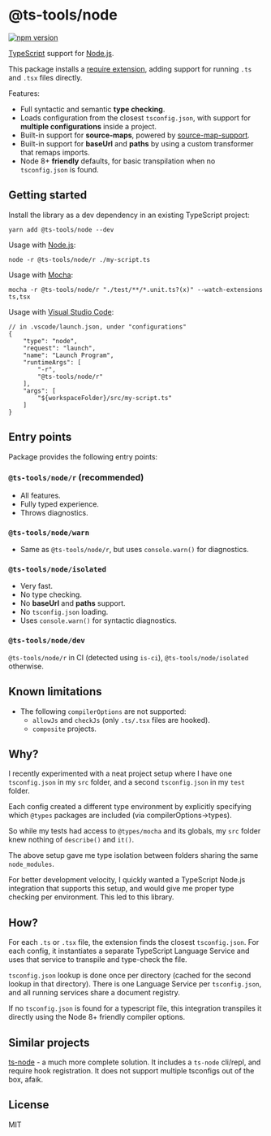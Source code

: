 # @ts-tools/node
[![npm version](https://img.shields.io/npm/v/@ts-tools/node.svg)](https://www.npmjs.com/package/@ts-tools/node)

[TypeScript](https://www.typescriptlang.org/) support for [Node.js](https://nodejs.org/en/).

This package installs a [require extension](https://nodejs.org/dist/latest-v8.x/docs/api/modules.html#modules_require_extensions), adding support for running `.ts` and `.tsx` files directly.

Features:
- Full syntactic and semantic **type checking**.
- Loads configuration from the closest `tsconfig.json`, with support for **multiple configurations** inside a project.
- Built-in support for **source-maps**, powered by [source-map-support](https://github.com/evanw/node-source-map-support).
- Built-in support for **baseUrl** and **paths** by using a custom transformer that remaps imports.
- Node 8+ **friendly** defaults, for basic transpilation when no `tsconfig.json` is found.

## Getting started

Install the library as a dev dependency in an existing TypeScript project:
```
yarn add @ts-tools/node --dev
```

Usage with [Node.js](https://nodejs.org/en/):
```
node -r @ts-tools/node/r ./my-script.ts
```

Usage with [Mocha](https://github.com/mochajs/mocha):
```
mocha -r @ts-tools/node/r "./test/**/*.unit.ts?(x)" --watch-extensions ts,tsx
```

Usage with [Visual Studio Code](https://github.com/Microsoft/vscode):
```jsonc
// in .vscode/launch.json, under "configurations"
{
    "type": "node",
    "request": "launch",
    "name": "Launch Program",
    "runtimeArgs": [
        "-r",
        "@ts-tools/node/r"
    ],
    "args": [
        "${workspaceFolder}/src/my-script.ts"
    ]
}
```

## Entry points

Package provides the following entry points:

### `@ts-tools/node/r` (recommended)

- All features.
- Fully typed experience.
- Throws diagnostics.

### `@ts-tools/node/warn`

- Same as `@ts-tools/node/r`, but uses `console.warn()` for diagnostics.

### `@ts-tools/node/isolated`

- Very fast.
- No type checking.
- No **baseUrl** and **paths** support.
- No `tsconfig.json` loading.
- Uses `console.warn()` for syntactic diagnostics.

### `@ts-tools/node/dev`

`@ts-tools/node/r` in CI (detected using `is-ci`), `@ts-tools/node/isolated` otherwise. 

## Known limitations

- The following `compilerOptions` are not supported:
  - `allowJs` and `checkJs` (only `.ts/.tsx` files are hooked).
  - `composite` projects.

## Why?

I recently experimented with a neat project setup where I have one
`tsconfig.json` in my `src` folder, and a second `tsconfig.json`
in my `test` folder.

Each config created a different type environment by explicitly
specifying which `@types` packages are included (via compilerOptions->types).

So while my tests had access to `@types/mocha` and its globals, my
`src` folder knew nothing of `describe()` and `it()`.

The above setup gave me type isolation between folders sharing
the same `node_modules`.

For better development velocity, I quickly wanted a TypeScript Node.js
integration that supports this setup, and would give me proper
type checking per environment. This led to this library.

## How?

For each `.ts` or `.tsx` file, the extension finds the closest `tsconfig.json`.
For each config, it instantiates a separate TypeScript Language Service and
uses that service to transpile and type-check the file.

`tsconfig.json` lookup is done once per directory (cached for the second
lookup in that directory). There is one Language Service per `tsconfig.json`,
and all running services share a document registry.

If no `tsconfig.json` is found for a typescript file,
this integration transpiles it directly using the Node 8+ friendly compiler options.

## Similar projects

[ts-node](https://github.com/TypeStrong/ts-node) - a much more complete solution. It includes a `ts-node` cli/repl, and require hook registration. It does not support multiple tsconfigs out of the box, afaik. 

## License

MIT

